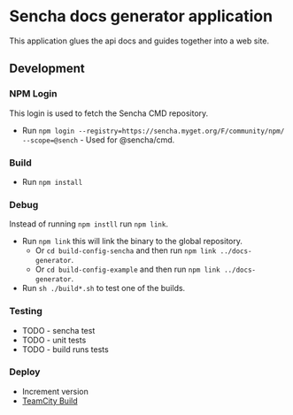 # Sencha docs generator application 
This application glues the api docs and guides together into a web site. 

## Development

### NPM Login
This login is used to fetch the Sencha CMD repository. 

* Run `npm login --registry=https://sencha.myget.org/F/community/npm/ --scope=@sench` - Used for @sencha/cmd.

### Build

* Run `npm install`

### Debug
Instead of running `npm instll` run `npm link`.

* Run `npm link` this will link the binary to the global repository. 
    * Or `cd build-config-sencha` and then run `npm link ../docs-generator`.
    * Or `cd build-config-example` and then run `npm link ../docs-generator`.
* Run `sh ./build*.sh` to test one of the builds.

### Testing

* TODO - sencha test
* TODO - unit tests
* TODO - build runs tests

### Deploy

* Increment version
* [TeamCity Build](https://teamcity.sencha.com/viewType.html?buildTypeId=EngineeringOperations_NodeModules_SenchaDocsGenerator)


